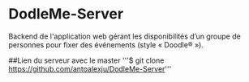 # DodleMe-Server
Backend de l'application web gérant les disponibilités d’un groupe de personnes pour fixer des événements (style « Doodle® »).

##Lien du serveur avec le master
'''$ git clone https://github.com/antoalexju/DodleMe-Server'''
